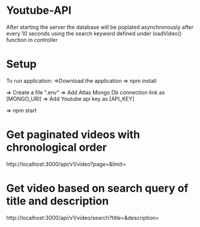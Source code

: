 # Youtube-API
  After starting the server the database will be poplated asynchronously after every 10 seconds using the search keyword defined under loadVideo() function in controller
  

# Setup
 To run application:
 =>Download the application
 => npm install
 
 => Create a file ".env" => Add Atlas Mongo Db connection link as [MONGO_URI] 
                         => Add Youtube api key as [API_KEY]
 
 => npm start 
 
 
 # Get paginated videos with chronological order
 
 http://localhost:3000/api/v1/video?page=&limit=
 
 # Get video based on search query of title and description
 
 http://localhost:3000/api/v1/video/search?title=&description=
